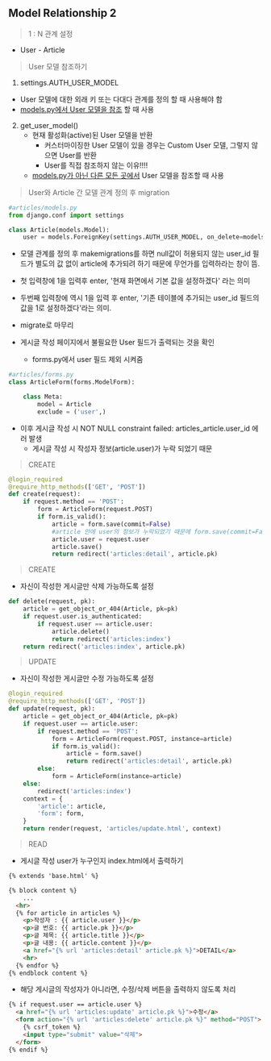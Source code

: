 ## Model Relationship 2

> 1 : N 관계 설정

- User - Article



> User 모델 참조하기

1.  settings.AUTH_USER_MODEL
   - User 모델에 대한 외래 키 또는 다대다 관계를 정의 할 때 사용해야 함
   - <u>models.py에서 User 모델을 참조</u> 할 때 사용

2. get_user_model()
   - 현재 활성화(active)된 User 모델을 반환
     - 커스터마이징한 User 모델이 있을 경우는 Custom User 모델, 그렇지 않으면 User를 반환
     - User를 직접 참조하지 않는 이유!!!!
   - <u>models.py가 아닌 다른 모든 곳에서</u> User 모델을 참조할 때 사용



>User와 Article 간 모델 관계 정의 후 migration

```python
#articles/models.py
from django.conf import settings

class Article(models.Model):
    user = models.ForeignKey(settings.AUTH_USER_MODEL, on_delete=models.CASCADE)
```

- 모델 관계를 정의 후 makemigrations를 하면 null값이 허용되지 않는 user_id 필드가 별도의 값 없이 article에 추가되려 하기 때문에 무언가를 입력하라는 창이 뜸.
- 첫 입력창에 1을 입력후 enter, '현재 화면에서 기본 값을 설정하겠다' 라는 의미
- 두번째 입력창에 역시 1을 입력 후 enter, '기존 테이블에 추가되는 user_id 필드의 값을 1로 설정하겠다'라는 의미.
- migrate로 마무리



- 게시글 작성 페이지에서 불필요한 User 필드가 출력되는 것을 확인
  - forms.py에서 user 필드 제외 시켜줌

```python
#articles/forms.py
class ArticleForm(forms.ModelForm):

    class Meta:
        model = Article
        exclude = ('user',)
```



- 이후 게시글 작성 시 NOT NULL constraint failed: articles_article.user_id 에러 발생
  - 게시글 작성 시 작성자 정보(article.user)가 누락 되었기 때문

> CREATE

```python
@login_required
@require_http_methods(['GET', 'POST'])
def create(request):
    if request.method == 'POST':
        form = ArticleForm(request.POST)
        if form.is_valid():
            article = form.save(commit=False)
            #article 안에 user의 정보가 누락되었기 때문에 form.save(commit=False)로 저장은 안하고 데이터만 받아와서 article.user 값을 준다.
            article.user = request.user
            article.save()
            return redirect('articles:detail', article.pk)
```



> CREATE

- 자신이 작성한 게시글만 삭제 가능하도록 설정

```python
def delete(request, pk):
    article = get_object_or_404(Article, pk=pk)
    if request.user.is_authenticated:
        if request.user == article.user:
            article.delete()
            return redirect('articles:index')   
    return redirect('articles:index', article.pk)
```



> UPDATE

- 자신이 작성한 게시글만 수정 가능하도록 설정

```python
@login_required
@require_http_methods(['GET', 'POST'])
def update(request, pk):
    article = get_object_or_404(Article, pk=pk)
    if request.user == article.user:
        if request.method == 'POST':
            form = ArticleForm(request.POST, instance=article)
            if form.is_valid():
                article = form.save()
                return redirect('articles:detail', article.pk)
        else:
            form = ArticleForm(instance=article)
    else: 
        redirect('articles:index')
    context = {
        'article': article,
        'form': form,
    }
    return render(request, 'articles/update.html', context)
```



> READ

- 게시글 작성 user가 누구인지 index.html에서 출력하기

```html
{% extends 'base.html' %}

{% block content %}
	...
  <hr>
  {% for article in articles %}
    <p>작성자 : {{ article.user }}</p>
    <p>글 번호: {{ article.pk }}</p>  
    <p>글 제목: {{ article.title }}</p>
    <p>글 내용: {{ article.content }}</p>
    <a href="{% url 'articles:detail' article.pk %}">DETAIL</a>
    <hr>
  {% endfor %}
{% endblock content %}
```

- 해당 게시글의 작성자가 아니라면, 수정/삭제 버튼을 출력하지 않도록 처리

```html
{% if request.user == article.user %}
  <a href="{% url 'articles:update' article.pk %}">수정</a>
  <form action="{% url 'articles:delete' article.pk %}" method="POST">
    {% csrf_token %}
    <input type="submit" value="삭제">
  </form>
{% endif %}
```